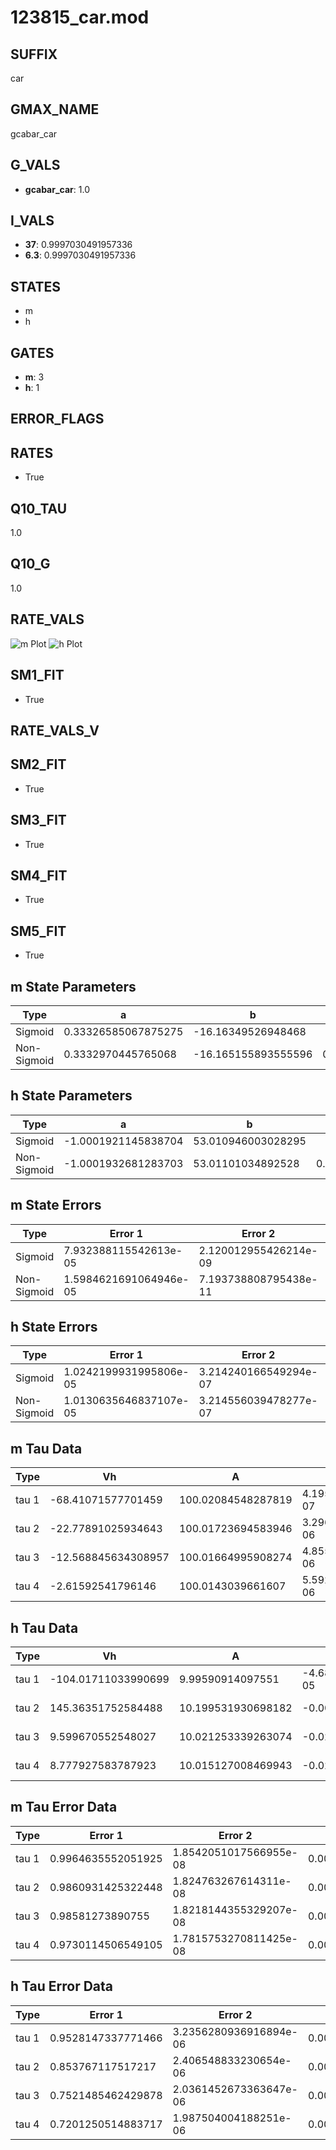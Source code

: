# 123815_car.mod

## SUFFIX

car

## GMAX_NAME

gcabar_car

## G_VALS

- **gcabar_car**: 1.0

## I_VALS

- **37**: 0.9997030491957336
- **6.3**: 0.9997030491957336

## STATES

- m
- h

## GATES

- **m**: 3
- **h**: 1

## ERROR_FLAGS


## RATES

- True

## Q10_TAU

1.0

## Q10_G

1.0

## RATE_VALS

![m Plot](/Users/pbozelos/Dropbox/icg-Chai-Panos/supermodels/output_markdown_files/Ca/123815_car.mod/images/m.png)
![h Plot](/Users/pbozelos/Dropbox/icg-Chai-Panos/supermodels/output_markdown_files/Ca/123815_car.mod/images/h.png)

## SM1_FIT

- True

## RATE_VALS_V

## SM2_FIT

- True

## SM3_FIT

- True

## SM4_FIT

- True

## SM5_FIT

- True

## m State Parameters

| Type | a | b | c | d |
| --- | --- | --- | --- | --- |
| Sigmoid | 0.33326585067875275 | -16.16349526948468 |
| Non-Sigmoid | 0.3332970445765068 | -16.165155893555596 | 0.999959763019001 | -4.497273296565873e-06 |

## h State Parameters

| Type | a | b | c | d |
| --- | --- | --- | --- | --- |
| Sigmoid | -1.0001921145838704 | 53.010946003028295 |
| Non-Sigmoid | -1.0001932681283703 | 53.01101034892528 | 0.9999994719111149 | 7.877440225107003e-07 |

## m State Errors

| Type | Error 1 | Error 2 | Error 3 |
| --- | --- | --- | --- |
| Sigmoid | 7.932388115542613e-05 | 2.120012955426214e-09 | 4.3301887117375535e-05 |
| Non-Sigmoid | 1.5984621691064946e-05 | 7.193738808795438e-11 | 8.725799519620447e-06 |

## h State Errors

| Type | Error 1 | Error 2 | Error 3 |
| --- | --- | --- | --- |
| Sigmoid | 1.0242199931995806e-05 | 3.214240166549294e-07 | 8.600375309699101e-06 |
| Non-Sigmoid | 1.0130635646837107e-05 | 3.214556039478277e-07 | 8.5066947791594e-06 |

## m Tau Data

| Type | Vh | A | b1 | b2 | c1 | c2 | d1 | d2 | e1 | e2 |
| --- | --- | --- | --- | --- | --- | --- | --- | --- | --- | --- |
| tau 1 | -68.41071577701459 | 100.02084548287819 | 4.195830299478096e-07 | 1.1234122158281973e-06 |
| tau 2 | -22.77891025934643 | 100.01723694583946 | 3.296987684974171e-06 | -1.3734777343721394e-08 | 4.6548504155047185e-06 | -3.468875121507856e-08 |
| tau 3 | -12.568845634308957 | 100.01664995908274 | 4.855918788205293e-06 | -1.9782346908416772e-08 | 2.198223904726375e-10 | 5.441966444134133e-06 | -4.268470459260473e-08 | 2.859767189364858e-10 |
| tau 4 | -2.61592541796146 | 100.0143039661607 | 5.592285920512054e-06 | 1.383144233324126e-08 | 6.363907367198633e-10 | -8.12487671224567e-12 | 5.144769032156583e-06 | -7.032374767100257e-08 | 7.104090041653436e-10 | -3.1839920971378194e-13 |

## h Tau Data

| Type | Vh | A | b1 | b2 | c1 | c2 | d1 | d2 | e1 | e2 |
| --- | --- | --- | --- | --- | --- | --- | --- | --- | --- | --- |
| tau 1 | -104.01711033990699 | 9.99590914097551 | -4.6807416437921196e-05 | -8.069086772593471e-05 |
| tau 2 | 145.36351752584488 | 10.199531930698182 | -0.0036326342381331855 | 2.797486164921187e-05 | -0.005071133000227962 | -9.531029693955193e-06 |
| tau 3 | 9.599670552548027 | 10.021253339263074 | -0.020644757304855224 | 0.00021615719387102218 | -7.925306855147023e-07 | -0.020552443900555634 | -0.00020733586336879712 | -7.065618541612497e-07 |
| tau 4 | 8.777927583787923 | 10.015127008469943 | -0.024825167867266826 | 0.00030793135207159313 | -1.3774639283590966e-06 | 8.088439702593749e-10 | -0.024795596514283487 | -0.0003148048560242121 | -1.603935031702575e-06 | -2.4521622500618676e-09 |

## m Tau Error Data

| Type | Error 1 | Error 2 | Error 3 |
| --- | --- | --- | --- |
| tau 1 | 0.9964635552051925 | 1.8542051017566955e-08 | 0.00018044926370416338 |
| tau 2 | 0.9860931425322448 | 1.824763267614311e-08 | 0.00017857128901922235 |
| tau 3 | 0.98581273890755 | 1.8218144355329207e-08 | 0.00017852051081729828 |
| tau 4 | 0.9730114506549105 | 1.7815753270811425e-08 | 0.00017620232965795033 |

## h Tau Error Data

| Type | Error 1 | Error 2 | Error 3 |
| --- | --- | --- | --- |
| tau 1 | 0.9528147337771466 | 3.2356280936916894e-06 | 0.0022458901531162315 |
| tau 2 | 0.853767117517217 | 2.406548833230654e-06 | 0.002012423920739686 |
| tau 3 | 0.7521485462429878 | 2.0361452673363647e-06 | 0.001772897661847986 |
| tau 4 | 0.7201250514883717 | 1.987504004188251e-06 | 0.0016974147279804005 |

